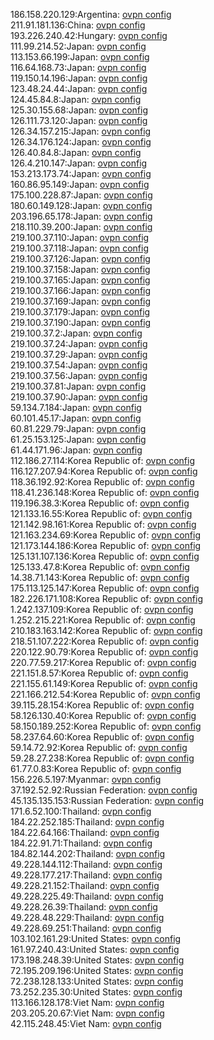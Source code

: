 186.158.220.129:Argentina: [ovpn config](vpn/186_158_220_129.ovpn)  
211.91.181.136:China: [ovpn config](vpn/211_91_181_136.ovpn)  
193.226.240.42:Hungary: [ovpn config](vpn/193_226_240_42.ovpn)  
111.99.214.52:Japan: [ovpn config](vpn/111_99_214_52.ovpn)  
113.153.66.199:Japan: [ovpn config](vpn/113_153_66_199.ovpn)  
116.64.168.73:Japan: [ovpn config](vpn/116_64_168_73.ovpn)  
119.150.14.196:Japan: [ovpn config](vpn/119_150_14_196.ovpn)  
123.48.24.44:Japan: [ovpn config](vpn/123_48_24_44.ovpn)  
124.45.84.8:Japan: [ovpn config](vpn/124_45_84_8.ovpn)  
125.30.155.68:Japan: [ovpn config](vpn/125_30_155_68.ovpn)  
126.111.73.120:Japan: [ovpn config](vpn/126_111_73_120.ovpn)  
126.34.157.215:Japan: [ovpn config](vpn/126_34_157_215.ovpn)  
126.34.176.124:Japan: [ovpn config](vpn/126_34_176_124.ovpn)  
126.40.84.8:Japan: [ovpn config](vpn/126_40_84_8.ovpn)  
126.4.210.147:Japan: [ovpn config](vpn/126_4_210_147.ovpn)  
153.213.173.74:Japan: [ovpn config](vpn/153_213_173_74.ovpn)  
160.86.95.149:Japan: [ovpn config](vpn/160_86_95_149.ovpn)  
175.100.228.87:Japan: [ovpn config](vpn/175_100_228_87.ovpn)  
180.60.149.128:Japan: [ovpn config](vpn/180_60_149_128.ovpn)  
203.196.65.178:Japan: [ovpn config](vpn/203_196_65_178.ovpn)  
218.110.39.200:Japan: [ovpn config](vpn/218_110_39_200.ovpn)  
219.100.37.110:Japan: [ovpn config](vpn/219_100_37_110.ovpn)  
219.100.37.118:Japan: [ovpn config](vpn/219_100_37_118.ovpn)  
219.100.37.126:Japan: [ovpn config](vpn/219_100_37_126.ovpn)  
219.100.37.158:Japan: [ovpn config](vpn/219_100_37_158.ovpn)  
219.100.37.165:Japan: [ovpn config](vpn/219_100_37_165.ovpn)  
219.100.37.166:Japan: [ovpn config](vpn/219_100_37_166.ovpn)  
219.100.37.169:Japan: [ovpn config](vpn/219_100_37_169.ovpn)  
219.100.37.179:Japan: [ovpn config](vpn/219_100_37_179.ovpn)  
219.100.37.190:Japan: [ovpn config](vpn/219_100_37_190.ovpn)  
219.100.37.2:Japan: [ovpn config](vpn/219_100_37_2.ovpn)  
219.100.37.24:Japan: [ovpn config](vpn/219_100_37_24.ovpn)  
219.100.37.29:Japan: [ovpn config](vpn/219_100_37_29.ovpn)  
219.100.37.54:Japan: [ovpn config](vpn/219_100_37_54.ovpn)  
219.100.37.56:Japan: [ovpn config](vpn/219_100_37_56.ovpn)  
219.100.37.81:Japan: [ovpn config](vpn/219_100_37_81.ovpn)  
219.100.37.90:Japan: [ovpn config](vpn/219_100_37_90.ovpn)  
59.134.7.184:Japan: [ovpn config](vpn/59_134_7_184.ovpn)  
60.101.45.17:Japan: [ovpn config](vpn/60_101_45_17.ovpn)  
60.81.229.79:Japan: [ovpn config](vpn/60_81_229_79.ovpn)  
61.25.153.125:Japan: [ovpn config](vpn/61_25_153_125.ovpn)  
61.44.171.96:Japan: [ovpn config](vpn/61_44_171_96.ovpn)  
112.186.27.114:Korea Republic of: [ovpn config](vpn/112_186_27_114.ovpn)  
116.127.207.94:Korea Republic of: [ovpn config](vpn/116_127_207_94.ovpn)  
118.36.192.92:Korea Republic of: [ovpn config](vpn/118_36_192_92.ovpn)  
118.41.236.148:Korea Republic of: [ovpn config](vpn/118_41_236_148.ovpn)  
119.196.38.3:Korea Republic of: [ovpn config](vpn/119_196_38_3.ovpn)  
121.133.16.55:Korea Republic of: [ovpn config](vpn/121_133_16_55.ovpn)  
121.142.98.161:Korea Republic of: [ovpn config](vpn/121_142_98_161.ovpn)  
121.163.234.69:Korea Republic of: [ovpn config](vpn/121_163_234_69.ovpn)  
121.173.144.186:Korea Republic of: [ovpn config](vpn/121_173_144_186.ovpn)  
125.131.107.136:Korea Republic of: [ovpn config](vpn/125_131_107_136.ovpn)  
125.133.47.8:Korea Republic of: [ovpn config](vpn/125_133_47_8.ovpn)  
14.38.71.143:Korea Republic of: [ovpn config](vpn/14_38_71_143.ovpn)  
175.113.125.147:Korea Republic of: [ovpn config](vpn/175_113_125_147.ovpn)  
182.226.171.108:Korea Republic of: [ovpn config](vpn/182_226_171_108.ovpn)  
1.242.137.109:Korea Republic of: [ovpn config](vpn/1_242_137_109.ovpn)  
1.252.215.221:Korea Republic of: [ovpn config](vpn/1_252_215_221.ovpn)  
210.183.163.142:Korea Republic of: [ovpn config](vpn/210_183_163_142.ovpn)  
218.51.107.222:Korea Republic of: [ovpn config](vpn/218_51_107_222.ovpn)  
220.122.90.79:Korea Republic of: [ovpn config](vpn/220_122_90_79.ovpn)  
220.77.59.217:Korea Republic of: [ovpn config](vpn/220_77_59_217.ovpn)  
221.151.8.57:Korea Republic of: [ovpn config](vpn/221_151_8_57.ovpn)  
221.155.61.149:Korea Republic of: [ovpn config](vpn/221_155_61_149.ovpn)  
221.166.212.54:Korea Republic of: [ovpn config](vpn/221_166_212_54.ovpn)  
39.115.28.154:Korea Republic of: [ovpn config](vpn/39_115_28_154.ovpn)  
58.126.130.40:Korea Republic of: [ovpn config](vpn/58_126_130_40.ovpn)  
58.150.189.252:Korea Republic of: [ovpn config](vpn/58_150_189_252.ovpn)  
58.237.64.60:Korea Republic of: [ovpn config](vpn/58_237_64_60.ovpn)  
59.14.72.92:Korea Republic of: [ovpn config](vpn/59_14_72_92.ovpn)  
59.28.27.238:Korea Republic of: [ovpn config](vpn/59_28_27_238.ovpn)  
61.77.0.83:Korea Republic of: [ovpn config](vpn/61_77_0_83.ovpn)  
156.226.5.197:Myanmar: [ovpn config](vpn/156_226_5_197.ovpn)  
37.192.52.92:Russian Federation: [ovpn config](vpn/37_192_52_92.ovpn)  
45.135.135.153:Russian Federation: [ovpn config](vpn/45_135_135_153.ovpn)  
171.6.52.100:Thailand: [ovpn config](vpn/171_6_52_100.ovpn)  
184.22.252.185:Thailand: [ovpn config](vpn/184_22_252_185.ovpn)  
184.22.64.166:Thailand: [ovpn config](vpn/184_22_64_166.ovpn)  
184.22.91.71:Thailand: [ovpn config](vpn/184_22_91_71.ovpn)  
184.82.144.202:Thailand: [ovpn config](vpn/184_82_144_202.ovpn)  
49.228.144.112:Thailand: [ovpn config](vpn/49_228_144_112.ovpn)  
49.228.177.217:Thailand: [ovpn config](vpn/49_228_177_217.ovpn)  
49.228.21.152:Thailand: [ovpn config](vpn/49_228_21_152.ovpn)  
49.228.225.49:Thailand: [ovpn config](vpn/49_228_225_49.ovpn)  
49.228.26.39:Thailand: [ovpn config](vpn/49_228_26_39.ovpn)  
49.228.48.229:Thailand: [ovpn config](vpn/49_228_48_229.ovpn)  
49.228.69.251:Thailand: [ovpn config](vpn/49_228_69_251.ovpn)  
103.102.161.29:United States: [ovpn config](vpn/103_102_161_29.ovpn)  
161.97.240.43:United States: [ovpn config](vpn/161_97_240_43.ovpn)  
173.198.248.39:United States: [ovpn config](vpn/173_198_248_39.ovpn)  
72.195.209.196:United States: [ovpn config](vpn/72_195_209_196.ovpn)  
72.238.128.133:United States: [ovpn config](vpn/72_238_128_133.ovpn)  
73.252.235.30:United States: [ovpn config](vpn/73_252_235_30.ovpn)  
113.166.128.178:Viet Nam: [ovpn config](vpn/113_166_128_178.ovpn)  
203.205.20.67:Viet Nam: [ovpn config](vpn/203_205_20_67.ovpn)  
42.115.248.45:Viet Nam: [ovpn config](vpn/42_115_248_45.ovpn)  
